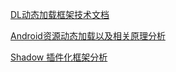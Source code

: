 [DL动态加载框架技术文档](https://blog.csdn.net/singwhatiwanna/article/details/40283117)

[Android资源动态加载以及相关原理分析](https://mp.weixin.qq.com/s?__biz=MzAxMTg2MjA2OA==&mid=2649841984&idx=1&sn=cc0b282cde3136f2fe6532cbc314e347&scene=19#wechat_redirect)

[Shadow 插件化框架分析](https://juejin.cn/post/6844903894271705095)